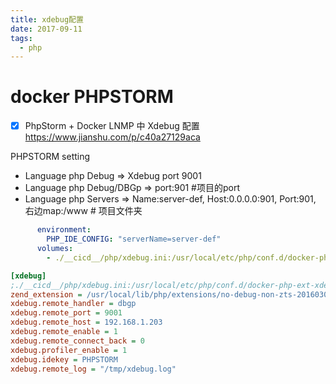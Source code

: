 ```yaml
---
title: xdebug配置
date: 2017-09-11
tags:
  - php
---
```


# docker PHPSTORM

- [x] PhpStorm + Docker LNMP 中 Xdebug 配置 https://www.jianshu.com/p/c40a27129aca

PHPSTORM setting

- Language php Debug => Xdebug port 9001
- Language php Debug/DBGp => port:901 #项目的port
- Language php Servers => Name:server-def, Host:0.0.0.0:901, Port:901, 右边map:/www # 项目文件夹

```docker.yml
      environment:
        PHP_IDE_CONFIG: "serverName=server-def"
      volumes:
        - ./__cicd__/php/xdebug.ini:/usr/local/etc/php/conf.d/docker-php-ext-xdebug.ini
```

```ini
[xdebug]
;./__cicd__/php/xdebug.ini:/usr/local/etc/php/conf.d/docker-php-ext-xdebug.ini
zend_extension = /usr/local/lib/php/extensions/no-debug-non-zts-20160303/xdebug.so
xdebug.remote_handler = dbgp
xdebug.remote_port = 9001
xdebug.remote_host = 192.168.1.203
xdebug.remote_enable = 1
xdebug.remote_connect_back = 0
xdebug.profiler_enable = 1
xdebug.idekey = PHPSTORM
xdebug.remote_log = "/tmp/xdebug.log"
```
